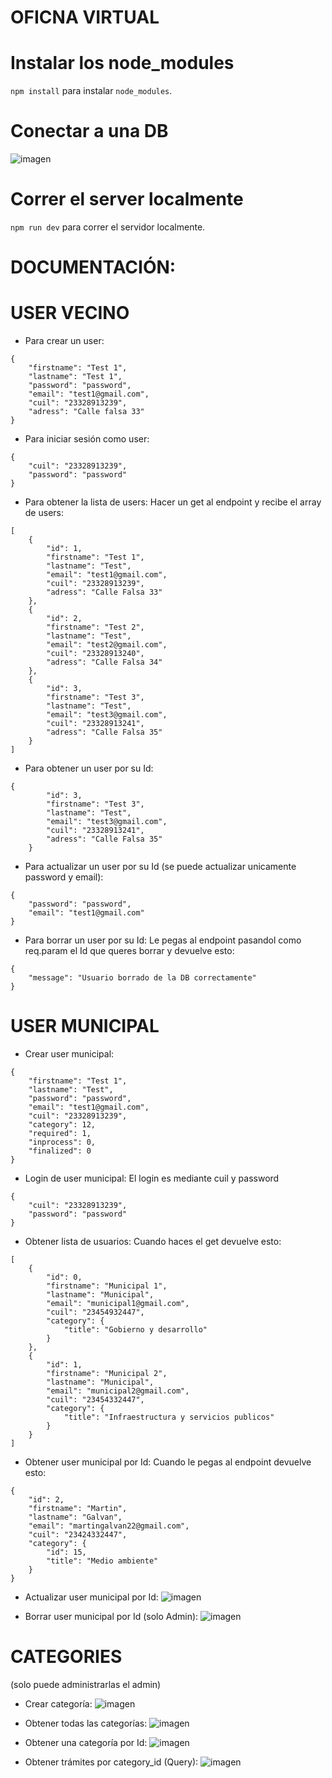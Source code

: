 # OFICNA VIRTUAL

# Instalar los node_modules
```npm install``` para instalar ```node_modules```.

# Conectar a una DB
![imagen](https://user-images.githubusercontent.com/116845688/211369820-88c1d80b-9937-4ae4-b018-1b3c8da1ef16.png)

# Correr el server localmente

```npm run dev``` para correr el servidor localmente.


# DOCUMENTACIÓN:
# USER VECINO
- Para crear un user:
```
{
	"firstname": "Test 1",
	"lastname": "Test 1",
	"password": "password",
	"email": "test1@gmail.com",
	"cuil": "23328913239",
	"adress": "Calle falsa 33"
}
```

- Para iniciar sesión como user:
```
{
	"cuil": "23328913239",
	"password": "password"
}
```

- Para obtener la lista de users:
Hacer un get al endpoint y recibe el array de users: 
```
[
	{
		"id": 1,
		"firstname": "Test 1",
		"lastname": "Test",
		"email": "test1@gmail.com",
		"cuil": "23328913239",
		"adress": "Calle Falsa 33"
	},
	{
		"id": 2,
		"firstname": "Test 2",
		"lastname": "Test",
		"email": "test2@gmail.com",
		"cuil": "23328913240",
		"adress": "Calle Falsa 34"
	},
	{
		"id": 3,
		"firstname": "Test 3",
		"lastname": "Test",
		"email": "test3@gmail.com",
		"cuil": "23328913241",
		"adress": "Calle Falsa 35"
	}
]
```

- Para obtener un user por su Id:
```
{
		"id": 3,
		"firstname": "Test 3",
		"lastname": "Test",
		"email": "test3@gmail.com",
		"cuil": "23328913241",
		"adress": "Calle Falsa 35"
	}
```

- Para actualizar un user por su Id (se puede actualizar unicamente password y email):
```
{
	"password": "password",
	"email": "test1@gmail.com"
}
```

- Para borrar un user por su Id:
Le pegas al endpoint pasandol como req.param el Id que queres borrar y devuelve esto: 
```
{
	"message": "Usuario borrado de la DB correctamente"
}
```

# USER MUNICIPAL
- Crear user municipal:
```
{
	"firstname": "Test 1",
	"lastname": "Test",
	"password": "password",
	"email": "test1@gmail.com",
	"cuil": "23328913239",
	"category": 12,
	"required": 1,
	"inprocess": 0,
	"finalized": 0
}
```

- Login de user municipal: El login es mediante cuil y password
```
{
	"cuil": "23328913239",
	"password": "password"
}
```

- Obtener lista de usuarios:
Cuando haces el get devuelve esto:
```
[
	{
		"id": 0,
		"firstname": "Municipal 1",
		"lastname": "Municipal",
		"email": "municipal1@gmail.com",
		"cuil": "23454932447",
		"category": {
			"title": "Gobierno y desarrollo"
		}
	},
	{
		"id": 1,
		"firstname": "Municipal 2",
		"lastname": "Municipal",
		"email": "municipal2@gmail.com",
		"cuil": "23454332447",
		"category": {
			"title": "Infraestructura y servicios publicos"
		}
	}
]
```

- Obtener user municipal por Id:
Cuando le pegas al endpoint devuelve esto:
```
{
	"id": 2,
	"firstname": "Martin",
	"lastname": "Galvan",
	"email": "martingalvan22@gmail.com",
	"cuil": "23424332447",
	"category": {
		"id": 15,
		"title": "Medio ambiente"
	}
}
```

- Actualizar user municipal por Id:
![imagen](https://user-images.githubusercontent.com/116845688/211366856-01ca287d-af36-4015-86ef-fb6f3794a80e.png)

- Borrar user municipal por Id (solo Admin):
![imagen](https://user-images.githubusercontent.com/116845688/211367036-420cb2aa-df85-445a-8e43-278d1c438080.png)

# CATEGORIES 
(solo puede administrarlas el admin)

- Crear categoría: 
![imagen](https://user-images.githubusercontent.com/116845688/211367278-a94a892d-9ab9-46ab-907d-00aeec273a04.png)

- Obtener todas las categorías:
![imagen](https://user-images.githubusercontent.com/116845688/211367352-9f728d0b-3e9c-44e4-ac9b-615a7dab5d2b.png)

- Obtener una categoría por Id:
![imagen](https://user-images.githubusercontent.com/116845688/211367607-6f1b089c-b59f-4a0c-bb19-a96ff7270e68.png)

- Obtener trámites por category_id (Query): 
![imagen](https://user-images.githubusercontent.com/116845688/211396262-bdbe4552-c091-493b-829b-3e3ac3443ed0.png)











